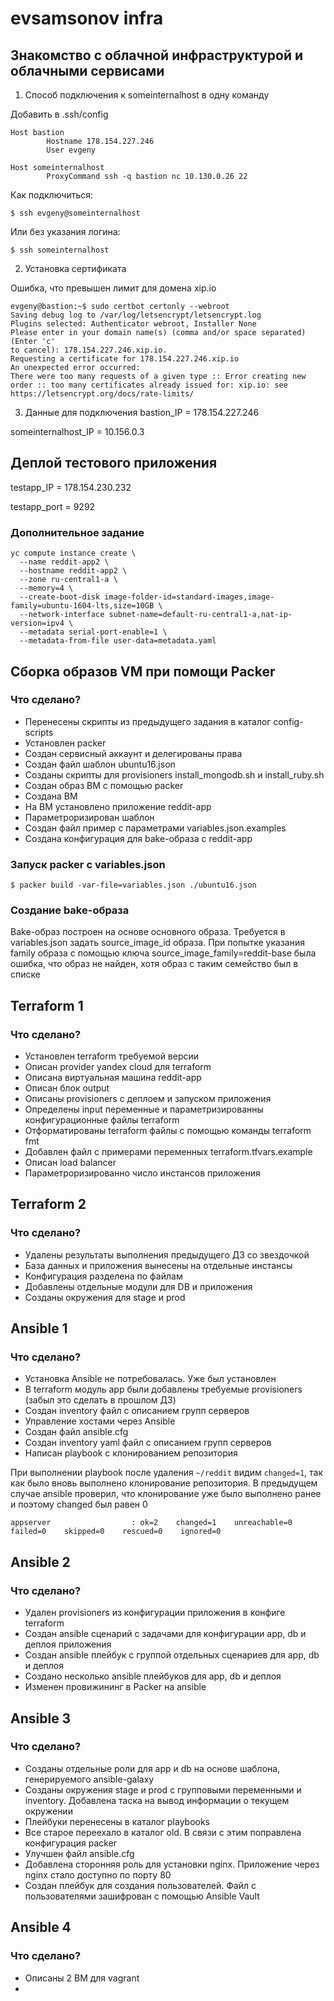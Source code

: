 # evsamsonov infra

## Знакомство с облачной инфраструктурой и облачными сервисами

1. Способ подключения к someinternalhost в одну команду

Добавить в .ssh/config
```
Host bastion
        Hostname 178.154.227.246
        User evgeny

Host someinternalhost
        ProxyCommand ssh -q bastion nc 10.130.0.26 22
```
Как подключиться:
```
$ ssh evgeny@someinternalhost
```

Или без указания логина:
```
$ ssh someinternalhost
```

2. Установка сертификата

Ошибка, что превышен лимит для домена xip.io

```
evgeny@bastion:~$ sudo certbot certonly --webroot
Saving debug log to /var/log/letsencrypt/letsencrypt.log
Plugins selected: Authenticator webroot, Installer None
Please enter in your domain name(s) (comma and/or space separated)  (Enter 'c'
to cancel): 178.154.227.246.xip.io.
Requesting a certificate for 178.154.227.246.xip.io
An unexpected error occurred:
There were too many requests of a given type :: Error creating new order :: too many certificates already issued for: xip.io: see https://letsencrypt.org/docs/rate-limits/
```

3. Данные для подключения
bastion_IP = 178.154.227.246

someinternalhost_IP = 10.156.0.3

## Деплой тестового приложения

testapp_IP = 178.154.230.232

testapp_port = 9292

### Дополнительное задание
```
yc compute instance create \
  --name reddit-app2 \
  --hostname reddit-app2 \
  --zone ru-central1-a \
  --memory=4 \
  --create-boot-disk image-folder-id=standard-images,image-family=ubuntu-1604-lts,size=10GB \
  --network-interface subnet-name=default-ru-central1-a,nat-ip-version=ipv4 \
  --metadata serial-port-enable=1 \
  --metadata-from-file user-data=metadata.yaml
```

## Сборка образов VM при помощи Packer

### Что сделано?

- Перенесены скрипты из предыдущего задания в каталог config-scripts
- Установлен packer
- Создан сервисный аккаунт и делегированы права
- Создан файл шаблон ubuntu16.json
- Созданы скрипты для provisioners install_mongodb.sh и install_ruby.sh
- Создан образ ВМ с помощью packer
- Создана ВМ
- На ВМ установлено приложение reddit-app
- Параметроризирован шаблон
- Создан файл пример с параметрами variables.json.examples
- Создана конфигурация для bake-образа с reddit-app

### Запуск packer c variables.json

```
$ packer build -var-file=variables.json ./ubuntu16.json
```

### Создание bake-образа

Bake-образ построен на основе основного образа. Требуется в variables.json задать source_image_id образа. При попытке указания family образа с помощью ключа source_image_family=reddit-base была ошибка, что образ не найден, хотя образ с таким семейство был в списке

## Terraform 1

### Что сделано?

- Установлен terraform требуемой версии
- Описан provider yandex cloud для terraform
- Описана виртуальная машина reddit-app
- Описан блок output
- Описаны provisioners с деплоем и запуском приложения
- Определены input переменные и параметризированны конфигурационные файлы terraform
- Отформатированы terraform файлы с помощью команды terraform fmt
- Добавлен файл с примерами переменных terraform.tfvars.example
- Описан load balancer
- Параметроризированно число инстансов приложения

## Terraform 2

### Что сделано?

- Удалены результаты выполнения предыдущего ДЗ со звездочкой
- База данных и приложения вынесены на отдельные инстансы
- Конфигурация разделена по файлам
- Добавлены отдельные модули для DB и приложения
- Созданы окружения для stage и prod

## Ansible 1

### Что сделано?

- Установка Ansible не потребовалась. Уже был установлен
- В terraform модуль app были добавлены требуемые provisioners (забыл это сделать в прошлом ДЗ)
- Создан inventory файл с описанием групп серверов
- Управление хостами через Ansible
- Создан файл ansible.cfg
- Создан inventory yaml файл с описанием групп серверов
- Написан playbook с клонированием репозитория

При выполнении playbook после удаления `~/reddit` видим `changed=1`, так как было вновь выполнено клонирование репозитория. В предыдущем случае ansible проверил, что клонирование уже было выполнено ранее и поэтому changed был равен 0
```PLAY RECAP *****************************************************************************************************************************************************************
appserver                  : ok=2    changed=1    unreachable=0    failed=0    skipped=0    rescued=0    ignored=0
```

## Ansible 2

### Что сделано?

- Удален provisioners из конфигурации приложения в конфиге terraform
- Создан ansible сценарий с задачами для конфигурации app, db и деплоя приложения
- Создан ansible плейбук с группой отдельных сценариев для app, db и деплоя
- Создано несколько ansible плейбуков для app, db и деплоя
- Изменен провижининг в Packer на ansible


## Ansible 3

### Что сделано?

- Созданы отдельные роли для app и db на основе шаблона, генерируемого ansible-galaxy
- Созданы окружения stage и prod с групповыми переменными и inventory. Добавлена таска на вывод информации о текущем окружении
- Плейбуки перенесены в каталог playbooks
- Все старое переехало в каталог old. В связи с этим поправлена конфигурация packer
- Улучшен файл ansible.cfg
- Добавлена сторонняя роль для установки nginx. Приложение через nginx стало доступно по порту 80
- Создан плейбук для создания пользователей. Файл с пользователями зашифрован с помощью Ansible Vault

## Ansible 4

### Что сделано?

- Описаны 2 ВМ для vagrant
-
